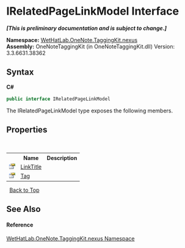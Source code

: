 # IRelatedPageLinkModel Interface
 _**\[This is preliminary documentation and is subject to change.\]**_

**Namespace:**&nbsp;<a href="40d5f0b3-010c-8e93-8fd5-176a37ec6237">WetHatLab.OneNote.TaggingKit.nexus</a><br />**Assembly:**&nbsp;OneNoteTaggingKit (in OneNoteTaggingKit.dll) Version: 3.3.6631.38362

## Syntax

**C#**<br />
``` C#
public interface IRelatedPageLinkModel
```

The IRelatedPageLinkModel type exposes the following members.


## Properties
&nbsp;<table><tr><th></th><th>Name</th><th>Description</th></tr><tr><td>![Public property](media/pubproperty.gif "Public property")</td><td><a href="fec23b07-69ba-d340-c821-15b665e916e7">LinkTitle</a></td><td /></tr><tr><td>![Public property](media/pubproperty.gif "Public property")</td><td><a href="bc415d1e-a582-682b-16d7-b9071cfe6055">Tag</a></td><td /></tr></table>&nbsp;
<a href="#irelatedpagelinkmodel-interface">Back to Top</a>

## See Also


#### Reference
<a href="40d5f0b3-010c-8e93-8fd5-176a37ec6237">WetHatLab.OneNote.TaggingKit.nexus Namespace</a><br />